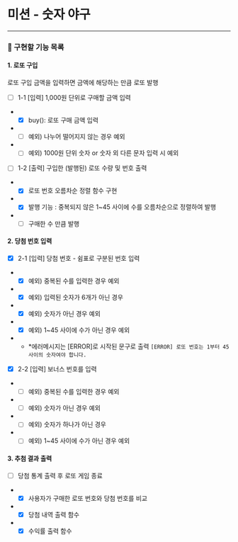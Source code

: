 # 미션 - 숫자 야구

---

### 🚀 구현할 기능 목록

#### 1. 로또 구입

로또 구입 금액을 입력하면 금액에 해당하는 만큼 로또 발행

- [ ] 1-1 [입력] 1,000원 단위로 구매할 금액 입력
- - [x] buy(): 로또 구매 금액 입력
- - [ ] 예외) 나누어 떨어지지 않는 경우 예외
- - [ ] 예외) 1000원 단위 숫자 or 숫자 외 다른 문자 입력 시 예외

- [ ] 1-2 [출력] 구입한 (발행된) 로또 수량 및 번호 출력
- - [x] 로또 번호 오름차순 정렬 함수 구현
- - [x] 발행 기능 : 중복되지 않은 1~45 사이에 수를 오름차순으로 정렬하여 발행
- - [ ] 구매한 수 만큼 발행

#### 2. 당첨 번호 입력

- [x] 2-1 [입력] 당첨 번호 - 쉼표로 구분된 번호 입력

- - [x] 예외) 중복된 수를 입력한 경우 예외
- - [x] 예외) 입력된 숫자가 6개가 아닌 경우
- - [x] 예외) 숫자가 아닌 경우 예외
- - [x] 예외) 1~45 사이에 수가 아닌 경우 예외
- - \*에러메시지는 [ERROR]로 시작된 문구로 출력
    `[ERROR] 로또 번호는 1부터 45 사이의 숫자여야 합니다.`

- [x] 2-2 [입력] 보너스 번호를 입력

- - [ ] 예외) 중복된 수를 입력한 경우 예외
- - [ ] 예외) 숫자가 아닌 경우 예외
- - [ ] 예외) 숫자가 하나가 아닌 경우
- - [ ] 예외) 1~45 사이에 수가 아닌 경우 예외

#### 3. 추첨 결과 출력

- [ ] 당첨 통계 출력 후 로또 게임 종료

- - [x] 사용자가 구매한 로또 번호와 당첨 번호를 비교
- - [x] 당첨 내역 출력 함수
- - [x] 수익률 출력 함수
